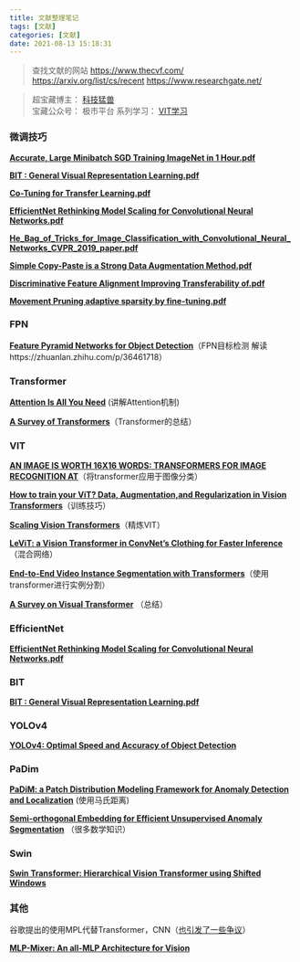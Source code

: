 ```yaml
---
title: 文献整理笔记
tags: [文献]
categories: [文献]
date: 2021-08-13 15:18:31
---
```


> 查找文献的网站
> https://www.thecvf.com/
> https://arxiv.org/list/cs/recent
> https://www.researchgate.net/


> 超宝藏博主： [科技猛兽](https://www.zhihu.com/people/wang-jia-hao-53-3)  
> 宝藏公众号： 极市平台
> 系列学习： [VIT学习](https://zhuanlan.zhihu.com/p/348593638)

###  微调技巧

[**Accurate, Large Minibatch SGD Training ImageNet in 1 Hour.pdf**](https://paper.mulindya.com/Accurate%2C%20Large%20Minibatch%20SGD%20Training%20ImageNet%20in%201%20Hour.pdf)

[**BIT : General Visual Representation Learning.pdf**](https://paper.mulindya.com/BITGeneral%20Visual%20Representation%20Learning.pdf)

[**Co-Tuning for Transfer Learning.pdf**](https://paper.mulindya.com/Co-Tuning%20for%20Transfer%20Learning.pdf)

[**EfficientNet Rethinking Model Scaling for Convolutional Neural Networks.pdf**](https://paper.mulindya.com/EfficientNet%20Rethinking%20Model%20Scaling%20for%20Convolutional%20Neural%20Networks.pdf)

[**He_Bag_of_Tricks_for_Image_Classification_with_Convolutional_Neural_Networks_CVPR_2019_paper.pdf**](https://paper.mulindya.com/He_Bag_of_Tricks_for_Image_Classification_with_Convolutional_Neural_Networks_CVPR_2019_paper.pdf)

[**Simple Copy-Paste is a Strong Data Augmentation Method.pdf**](https://paper.mulindya.com/Simple%20Copy-Paste%20is%20a%20Strong%20Data%20Augmentation%20Method.pdf)

[**Discriminative Feature Alignment Improving Transferability of.pdf**](https://paper.mulindya.com/Discriminative%20Feature%20Alignment%20Improving%20Transferability%20of.pdf)

[**Movement Pruning adaptive sparsity by fine-tuning.pdf**](https://paper.mulindya.com/Movement%20Pruning%20adaptive%20sparsity%20by%20fine-tuning.pdf)

### FPN

[**Feature Pyramid Networks for Object Detection**](https://paper.mulindya.com/Feature%20Pyramid%20Networks%20for%20Object%20Detection.pdf)（FPN目标检测 解读https://zhuanlan.zhihu.com/p/36461718）

### Transformer

[**Attention Is All You Need**](https://paper.mulindya.com/Feature%20Pyramid%20Networks%20for%20Object%20Detection.pdf) (讲解Attention机制)

[**A Survey of Transformers**](https://paper.mulindya.com/A%20Survey%20on%20Visual%20Transformer.pdf)（Transformer的总结）

### VIT

[**AN IMAGE IS WORTH 16X16 WORDS: TRANSFORMERS FOR IMAGE RECOGNITION AT**](https://paper.mulindya.com/A%20Survey%20on%20Visual%20Transformer.pdf)（将transformer应用于图像分类）

[**How to train your ViT? Data, Augmentation,and Regularization in Vision Transformers**](https://paper.mulindya.com/How%20to%20train%20your%20ViT.pdf)（训练技巧）

[**Scaling Vision Transformers**](https://paper.mulindya.com/Scaling%20Vision%20Transformers.pdf)（精炼VIT）

[**LeViT: a Vision Transformer in ConvNet’s Clothing for Faster Inference**](https://paper.mulindya.com/levit.pdf) （混合网络）

[**End-to-End Video Instance Segmentation with Transformers**](https://paper.mulindya.com/End-to-End%20Semi-Supervised%20Object%20Detection%20with%20Soft%20Teacher.pdf)（使用transformer进行实例分割）

[**A Survey on Visual Transformer**](https://paper.mulindya.com/A%20Survey%20on%20Visual%20Transformer.pdf) （总结）

### EfficientNet

[**EfficientNet Rethinking Model Scaling for Convolutional Neural Networks.pdf**](https://paper.mulindya.com/EfficientNet%20Rethinking%20Model%20Scaling%20for%20Convolutional%20Neural%20Networks.pdf)

### BIT

[**BIT : General Visual Representation Learning.pdf**](https://paper.mulindya.com/BITGeneral%20Visual%20Representation%20Learning.pdf)

### YOLOv4

[**YOLOv4: Optimal Speed and Accuracy of Object Detection**](https://paper.mulindya.com/yolo4.pdf)

### PaDim

[**PaDiM: a Patch Distribution Modeling Framework for Anomaly Detection and Localization**](https://paper.mulindya.com/PaDiM_a%20Patch%20Distribution%20Modeling%20Framework.pdf) (使用马氏距离)

[**Semi-orthogonal Embedding for Efficient Unsupervised Anomaly Segmentation**](https://paper.mulindya.com/Semi-orthogonal%20Embedding%20for%20Efficient%20Unsupervised%20Anomaly%20Segmentation.pdf) （很多数学知识）

### Swin

[**Swin Transformer: Hierarchical Vision Transformer using Shifted Windows**](https://paper.mulindya.com/Swin%20Transformer%20Hierarchical%20Vision%20Transformer%20using%20Shifted%20Windows.pdf)

### 其他

谷歌提出的使用MPL代替Transformer，CNN（[也引发了一些争议](https://zhuanlan.zhihu.com/p/370780575)）

[**MLP-Mixer: An all-MLP Architecture for Vision**](https://paper.mulindya.com/MLP-Mixer_An%20all-MLP%20Architecture%20for%20Vision.pdf)

